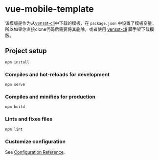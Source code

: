 # vue-mobile-template
该模版是作为从[vensst-cli](https://huyafei.github.io/yfhu-blog/cli/)中下载的模板，在 `package.json` 中设置了模板变量，
所以如果你直接clone代码后需要将其删除，或者使用 [vensst-cli](https://huyafei.github.io/yfhu-blog/cli/) 脚手架下载模版。

## Project setup
```
npm install
```

### Compiles and hot-reloads for development
```
npm serve
```

### Compiles and minifies for production
```
npm build
```

### Lints and fixes files
```
npm lint
```

### Customize configuration
See [Configuration Reference](https://cli.vuejs.org/config/).
